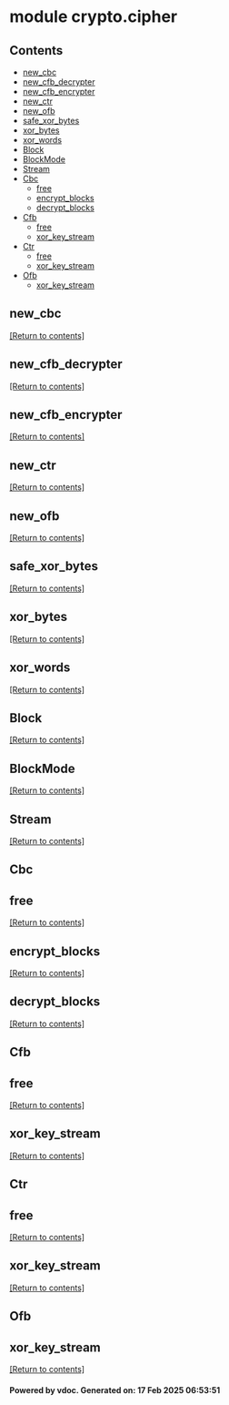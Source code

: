 # module crypto.cipher


## Contents
- [new_cbc](#new_cbc)
- [new_cfb_decrypter](#new_cfb_decrypter)
- [new_cfb_encrypter](#new_cfb_encrypter)
- [new_ctr](#new_ctr)
- [new_ofb](#new_ofb)
- [safe_xor_bytes](#safe_xor_bytes)
- [xor_bytes](#xor_bytes)
- [xor_words](#xor_words)
- [Block](#Block)
- [BlockMode](#BlockMode)
- [Stream](#Stream)
- [Cbc](#Cbc)
  - [free](#free)
  - [encrypt_blocks](#encrypt_blocks)
  - [decrypt_blocks](#decrypt_blocks)
- [Cfb](#Cfb)
  - [free](#free)
  - [xor_key_stream](#xor_key_stream)
- [Ctr](#Ctr)
  - [free](#free)
  - [xor_key_stream](#xor_key_stream)
- [Ofb](#Ofb)
  - [xor_key_stream](#xor_key_stream)

## new_cbc
[[Return to contents]](#Contents)

## new_cfb_decrypter
[[Return to contents]](#Contents)

## new_cfb_encrypter
[[Return to contents]](#Contents)

## new_ctr
[[Return to contents]](#Contents)

## new_ofb
[[Return to contents]](#Contents)

## safe_xor_bytes
[[Return to contents]](#Contents)

## xor_bytes
[[Return to contents]](#Contents)

## xor_words
[[Return to contents]](#Contents)

## Block
[[Return to contents]](#Contents)

## BlockMode
[[Return to contents]](#Contents)

## Stream
[[Return to contents]](#Contents)

## Cbc
## free
[[Return to contents]](#Contents)

## encrypt_blocks
[[Return to contents]](#Contents)

## decrypt_blocks
[[Return to contents]](#Contents)

## Cfb
## free
[[Return to contents]](#Contents)

## xor_key_stream
[[Return to contents]](#Contents)

## Ctr
## free
[[Return to contents]](#Contents)

## xor_key_stream
[[Return to contents]](#Contents)

## Ofb
## xor_key_stream
[[Return to contents]](#Contents)

#### Powered by vdoc. Generated on: 17 Feb 2025 06:53:51
